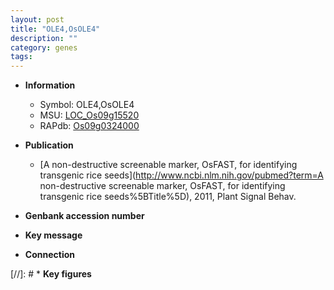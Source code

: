 ```yaml
---
layout: post
title: "OLE4,OsOLE4"
description: ""
category: genes
tags: 
---
```


* **Information**  
    + Symbol: OLE4,OsOLE4  
    + MSU: [LOC_Os09g15520](http://rice.uga.edu/cgi-bin/ORF_infopage.cgi?orf=LOC_Os09g15520)  
    + RAPdb: [Os09g0324000](https://rapdb.dna.affrc.go.jp/locus/?name=Os09g0324000)  

* **Publication**  
    + [A non-destructive screenable marker, OsFAST, for identifying transgenic rice seeds](http://www.ncbi.nlm.nih.gov/pubmed?term=A non-destructive screenable marker, OsFAST, for identifying transgenic rice seeds%5BTitle%5D), 2011, Plant Signal Behav.

* **Genbank accession number**  

* **Key message**  

* **Connection**  

[//]: # * **Key figures**  



